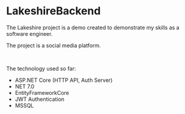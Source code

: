 # LakeshireBackend

The Lakeshire project is a demo created to demonstrate my skills as a software engineer.

The project is a social media platform.

<br/>

The technology used so far:
* ASP.NET Core (HTTP API, Auth Server)
* NET 7.0
* EntityFrameworkCore
* JWT Authentication
* MSSQL
